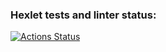 ### Hexlet tests and linter status:
[![Actions Status](https://github.com/Mark-Shkuro/frontend-project-lvl2/workflows/hexlet-check/badge.svg)](https://github.com/Mark-Shkuro/frontend-project-lvl2/actions)